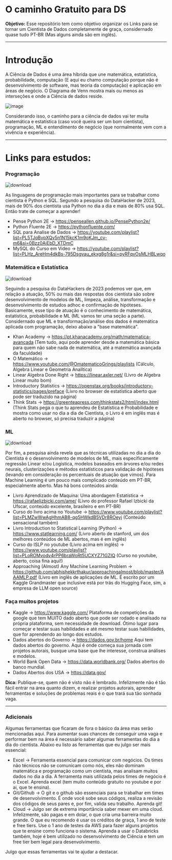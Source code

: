 # O caminho Gratuito para DS

**Objetivo:** Esse repositório tem como objetivo organizar os Links para se tornar um Cientista de Dados completamente de graça, considernado quase tudo PT-BR (Mas alguns ainda são em inglês).

___

# Introdução

A Ciência de Dados é uma área híbrida que une matemática, estatística, probabilidade, computação (E aqui eu chamo computação porque não é desenvolvimento de software, mas teoria da computação) e aplicação em áreas de negócio. O Diagrama de Venn mostra mais ou menos as interseções e onde a Ciência de dados reside. 

![image](https://github.com/user-attachments/assets/ab4d2da0-a9d7-4797-8a3c-ff19c9709c84)

Considerando isso, o caminho para a ciência de dados vai ter muita matemática e estatística (caso você queira ser um bom cientista), programação, ML e entendimento de negócio (que normalmente vem com a vivência e experiência).

___

# Links para estudos:

### Programação

![download](https://github.com/user-attachments/assets/89378843-f51f-4d74-a020-c9771356419a)

As linguagens de programação mais importantes para se trabalhar como cientista é Python e SQL. Segundo a pesquisa do DataHacker de 2023, mais de 90% dos cientista usa Python no dia a dia e mais de 80% usa SQL. Então trate de começar a aprender!

* Pense Python 2E -> https://penseallen.github.io/PensePython2e/
* Python Fluente 2E -> https://pythonfluente.com/
* SQL para Analise de Dados -> https://youtube.com/playlist?list=PL5TJqBvpXQv5n1N15kcK1m9oKJm_cv-m6&si=0Bzz0AiEbD_XTDmC
* MySQL do Curso em Video -> https://youtube.com/playlist?list=PLHz_AreHm4dkBs-795Dsgvau_ekxg8g1r&si=pyRFqvOsMLHBLwqo

### Matemática e Estatística

![download](https://github.com/user-attachments/assets/546f82c3-1e0d-4c61-909d-29a0a4512d27)

Seguindo a pesquisa do DataHackers de 2023 podemos ver que, em relação a atuação, 50% ou mais das respostas dos cientista são sobre desenvolvimento de modelos de ML, limpeza, análise, transformação e desenvolvimento de estudos adhoc e confirmação de hipóteses. Basicamente, esse tipo de atuação é o conhecimento de matemática, estatística, probabilidade e ML (ML vamos ter uma seção a parte). Considernado que ML e transformação/análise dos dados é matemática aplicada com programação, deixo abaixo a "base matemática".

* Khan Academy -> https://pt.khanacademy.org/math/matematica-avancada (Tem tudo, aqui pode aprender desde a matemática básica para quem não sabe nada de matemática, até a matemática avançada da faculdade)
* O Matemático -> https://www.youtube.com/@OmatematicoGrings/playlists (Cálculo, Algebra Linear e Geometria Analítica)
* Linear Algebra Done Right -> https://linear.axler.net/ (Livro de Algebra Linear muito bom)
* Introductory Statistics -> https://openstax.org/books/introductory-statistics/pages/preface (Livro no browser de estatística aberto que pode ser traduzido na página)
* Think Stats -> https://greenteapress.com/thinkstats2/html/index.html (Think Stats pega o que tu aprendeu de Estatística e Probabilidade e mostra como usar no dia a dia de Cientista, o Livro é em inglês mas é aberto no browser, só precisa traduzir a página)

### ML

![download](https://github.com/user-attachments/assets/59420f15-30f7-4f8e-b13d-6af7a6b97e31)

Por fim, a pesquisa ainda revela que as técnicas utilizadas no dia a dia do Cientista é o desenvolvimento de modelos de ML, mais especificamente regressão Linear e/ou Logistica, modelos baseados em árvores e/ou redes neurais, clusterizações e métodos estatísticos para validação de hipóteses (levando em consideração os percentuais de atuação que vimos). Para Machine Learning é um pouco mais complicado conteúdo em PT-BR, especialmente aberto. Mas há bons conteúdos ainda:

* Livro Aprendizado de Maquina: Uma abordagem Estatística -> https://rafaelizbicki.com/ame/ (Livro do professor Rafael Izbicki da Ufscar, conteúdo excelente, brasileiro e em PT-BR)
* Curso do livro acima no Youtube -> https://www.youtube.com/playlist?list=PLMZwWwAgHhmAB8-qg5HWkdB5VDr8ROeyj (Conteúdo sensacional também)
* Livro Introduction to Statistical Learning (Python) -> https://www.statlearning.com/ (Livro aberto de stanford, um dos melhores conteúdos de ML abertos, mas é em inglês)
* Curso do ISLP no youtube (Livro acima em inglês) -> https://www.youtube.com/playlist?list=PLoROMvodv4rPP6braWoRt5UCXYZ71GZIQ (Curso no youtube, aberto, coisa fina aqui!)
* Approaching (Almost) Any Machine Learning Problem -> https://github.com/abhishekkrthakur/approachingalmost/blob/master/AAAMLP.pdf (Livro em inglês de aplicações de ML. É escrito por um Kaggle Grandmaster que inclusive está por trás do Hugging Face, sim, a empresa de LLM open source)

### Faça muitos projetos

* Kaggle -> https://www.kaggle.com/ Plataforma de competições da google que tem MUITO dado aberto que pode ser rodado e analisado na própria plataforma, sem necessidade de download. Ótimo lugar para começar e testar suas habilidades e até mesmo testar suas habilidades, que for aprendendo ao longo dos estudos.
* Dados abertos do Governo -> https://dados.gov.br/home Aqui tem dados abertos do governo. Aqui é onde começa sua jornada com projetos autorais, busque uma base que lhe interesse, construa análises e modelos.
* World Bank Open Data -> https://data.worldbank.org/ Dados abertos do banco mundial.
* Dados Abertos dos USA -> https://data.gov/

**Dica:** Publique-se, quem não é visto não é lembrado. Infelizmente não é tão fácil entrar na área quanto dizem, e realizar projetos autorais, aprender ferramentas e soluções de problemas reais é o que trará sua tão sonhada vaga.

___

### Adicionais

Algumas ferramentas que ficaram de fora o básico da área mas serão mencionadas aqui. Para aumentar suas chances de conseguir uma vaga e performar bem na área é necessário saber algumas ferramentas do dia a dia do cientista. Abaixo eu listo as ferramentas que eu julgo ser mais essencial:

* Excel -> Ferramenta essencial para comunicar com negócios. Os times não técnicos não se comunicam como nós, eles não dominam matemática e programação como um cientista, mas analisam muitos dados no dia a dia. A ferramenta mais utilizada pelos times de negócio é o Excel. Aprenda excel (tem muito conteúdo gratuito no youtube e por ai, que te ensina).
* Git/Github -> O git e o github são essenciais para se trabalhar em times de desenvolvimento. É onde você sobe seus códigos, realiza a revisão dos códigos de seus pares e, por fim, valida seu trabalho. Aprenda git!
* Cloud -> Julgo ser de extrema importância saber mexer em uma cloud. Infelizmente, são pagas e em dolar, o que cria uma barreira muito grande. O que eu recomendo é usar os créditos de graça, 1 ano de teste e free tiers. Use o 1 ano de testes da AWS para fazer alguns projetos que te ensine como funciona o sistema. Aprenda a usar o Databricks também, hoje é bem utilizado no desenvolvimento de Ciência e tem um free tier bem legal para desenvolvimento.

Julgo que essas ferramentas vai te ajudar a destacar.


